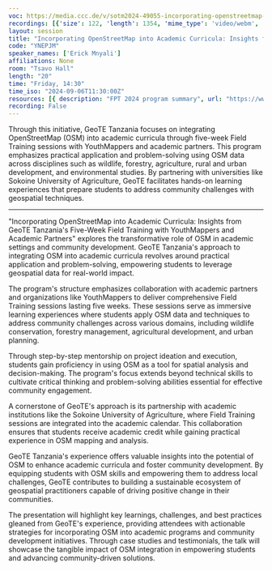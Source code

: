 ```yaml
---
voc: https://media.ccc.de/v/sotm2024-49055-incorporating-openstreetmap-into-academic-curricula-insights-from-geote-tanzania-s-five-week-field-training-programs-with-youthmappers-and-academic-partners
recordings: [{'size': 122, 'length': 1354, 'mime_type': 'video/webm', 'language': 'eng', 'filename': 'sotm2024-49055-eng-Incorporating_OpenStreetMap_into_Academic_Curricula_Insights_from_GeoTE_Tanzanias_Five-Week_Field_Training_programs_with_YouthMappers_and_Academic_Partners_webm-hd.webm', 'state': 'new', 'folder': 'webm-hd', 'high_quality': True, 'width': 1920, 'height': 1080, 'updated_at': '2024-11-09T13:22:10.605+01:00', 'recording_url': 'https://cdn.media.ccc.de/events/sotm/2024/webm-hd/sotm2024-49055-eng-Incorporating_OpenStreetMap_into_Academic_Curricula_Insights_from_GeoTE_Tanzanias_Five-Week_Field_Training_programs_with_YouthMappers_and_Academic_Partners_webm-hd.webm', 'url': 'https://api.media.ccc.de/public/recordings/81392', 'event_url': 'https://api.media.ccc.de/public/events/ff9a463c-952f-5f29-ba6c-d0d06d1db485', 'conference_url': 'https://api.media.ccc.de/public/conferences/sotm2024'}, {'size': 60, 'length': 1354, 'mime_type': 'video/webm', 'language': 'eng', 'filename': 'sotm2024-49055-eng-Incorporating_OpenStreetMap_into_Academic_Curricula_Insights_from_GeoTE_Tanzanias_Five-Week_Field_Training_programs_with_YouthMappers_and_Academic_Partners_webm-sd.webm', 'state': 'new', 'folder': 'webm-sd', 'high_quality': False, 'width': 720, 'height': 576, 'updated_at': '2024-11-09T13:11:13.232+01:00', 'recording_url': 'https://cdn.media.ccc.de/events/sotm/2024/webm-sd/sotm2024-49055-eng-Incorporating_OpenStreetMap_into_Academic_Curricula_Insights_from_GeoTE_Tanzanias_Five-Week_Field_Training_programs_with_YouthMappers_and_Academic_Partners_webm-sd.webm', 'url': 'https://api.media.ccc.de/public/recordings/81391', 'event_url': 'https://api.media.ccc.de/public/events/ff9a463c-952f-5f29-ba6c-d0d06d1db485', 'conference_url': 'https://api.media.ccc.de/public/conferences/sotm2024'}, {'size': 47, 'length': 1354, 'mime_type': 'video/mp4', 'language': 'eng', 'filename': 'sotm2024-49055-eng-Incorporating_OpenStreetMap_into_Academic_Curricula_Insights_from_GeoTE_Tanzanias_Five-Week_Field_Training_programs_with_YouthMappers_and_Academic_Partners_sd.mp4', 'state': 'new', 'folder': 'h264-sd', 'high_quality': False, 'width': 720, 'height': 576, 'updated_at': '2024-11-09T12:55:52.627+01:00', 'recording_url': 'https://cdn.media.ccc.de/events/sotm/2024/h264-sd/sotm2024-49055-eng-Incorporating_OpenStreetMap_into_Academic_Curricula_Insights_from_GeoTE_Tanzanias_Five-Week_Field_Training_programs_with_YouthMappers_and_Academic_Partners_sd.mp4', 'url': 'https://api.media.ccc.de/public/recordings/81390', 'event_url': 'https://api.media.ccc.de/public/events/ff9a463c-952f-5f29-ba6c-d0d06d1db485', 'conference_url': 'https://api.media.ccc.de/public/conferences/sotm2024'}, {'size': 20, 'length': 1354, 'mime_type': 'audio/mpeg', 'language': 'eng', 'filename': 'sotm2024-49055-eng-Incorporating_OpenStreetMap_into_Academic_Curricula_Insights_from_GeoTE_Tanzanias_Five-Week_Field_Training_programs_with_YouthMappers_and_Academic_Partners_mp3.mp3', 'state': 'new', 'folder': 'mp3', 'high_quality': False, 'width': 0, 'height': 0, 'updated_at': '2024-11-09T12:54:55.636+01:00', 'recording_url': 'https://cdn.media.ccc.de/events/sotm/2024/mp3/sotm2024-49055-eng-Incorporating_OpenStreetMap_into_Academic_Curricula_Insights_from_GeoTE_Tanzanias_Five-Week_Field_Training_programs_with_YouthMappers_and_Academic_Partners_mp3.mp3', 'url': 'https://api.media.ccc.de/public/recordings/81389', 'event_url': 'https://api.media.ccc.de/public/events/ff9a463c-952f-5f29-ba6c-d0d06d1db485', 'conference_url': 'https://api.media.ccc.de/public/conferences/sotm2024'}, {'size': 156, 'length': 1354, 'mime_type': 'video/mp4', 'language': 'eng', 'filename': 'sotm2024-49055-eng-Incorporating_OpenStreetMap_into_Academic_Curricula_Insights_from_GeoTE_Tanzanias_Five-Week_Field_Training_programs_with_YouthMappers_and_Academic_Partners_hd.mp4', 'state': 'new', 'folder': 'h264-hd', 'high_quality': True, 'width': 1920, 'height': 1080, 'updated_at': '2024-11-09T12:52:23.500+01:00', 'recording_url': 'https://cdn.media.ccc.de/events/sotm/2024/h264-hd/sotm2024-49055-eng-Incorporating_OpenStreetMap_into_Academic_Curricula_Insights_from_GeoTE_Tanzanias_Five-Week_Field_Training_programs_with_YouthMappers_and_Academic_Partners_hd.mp4', 'url': 'https://api.media.ccc.de/public/recordings/81388', 'event_url': 'https://api.media.ccc.de/public/events/ff9a463c-952f-5f29-ba6c-d0d06d1db485', 'conference_url': 'https://api.media.ccc.de/public/conferences/sotm2024'}]
layout: session
title: "Incorporating OpenStreetMap into Academic Curricula: Insights from GeoTE Tanzania's Five-Week Field Training programs with YouthMappers and Academic Partners"
code: "YNEPJM"
speaker_names: ['Erick Mnyali']
affiliations: None
room: "Tsavo Hall"
length: "20"
time: "Friday, 14:30"
time_iso: "2024-09-06T11:30:00Z"
resources: [{ description: "FPT 2024 program summary", url: "https://www.youtube.com/watch?v=dAEz64z175A&amp;t=1s" },{ description: "Slides", url: "https://drive.google.com/file/d/1j-AW5hLMOapDSdA1gI6CGwcM6r7VgYAr/view?usp=sharing" }]
recording: False
---
```


Through this initiative, GeoTE Tanzania focuses on integrating OpenStreetMap (OSM) into academic curricula through five-week Field Training sessions with YouthMappers and academic partners. This program emphasizes practical application and problem-solving using OSM data across disciplines such as wildlife, forestry, agriculture, rural and urban development, and environmental studies. By partnering with universities like Sokoine University of Agriculture, GeoTE facilitates hands-on learning experiences that prepare students to address community challenges with geospatial techniques.

<hr>

&#34;Incorporating OpenStreetMap into Academic Curricula: Insights from GeoTE Tanzania's Five-Week Field Training with YouthMappers and Academic Partners&#34; explores the transformative role of OSM in academic settings and community development. GeoTE Tanzania's approach to integrating OSM into academic curricula revolves around practical application and problem-solving, empowering students to leverage geospatial data for real-world impact.

The program's structure emphasizes collaboration with academic partners and organizations like YouthMappers to deliver comprehensive Field Training sessions lasting five weeks. These sessions serve as immersive learning experiences where students apply OSM data and techniques to address community challenges across various domains, including wildlife conservation, forestry management, agricultural development, and urban planning.

Through step-by-step mentorship on project ideation and execution, students gain proficiency in using OSM as a tool for spatial analysis and decision-making. The program's focus extends beyond technical skills to cultivate critical thinking and problem-solving abilities essential for effective community engagement.

A cornerstone of GeoTE's approach is its partnership with academic institutions like the Sokoine University of Agriculture, where Field Training sessions are integrated into the academic calendar. This collaboration ensures that students receive academic credit while gaining practical experience in OSM mapping and analysis.

GeoTE Tanzania's experience offers valuable insights into the potential of OSM to enhance academic curricula and foster community development. By equipping students with OSM skills and empowering them to address local challenges, GeoTE contributes to building a sustainable ecosystem of geospatial practitioners capable of driving positive change in their communities.

The presentation will highlight key learnings, challenges, and best practices gleaned from GeoTE's experience, providing attendees with actionable strategies for incorporating OSM into academic programs and community development initiatives. Through case studies and testimonials, the talk will showcase the tangible impact of OSM integration in empowering students and advancing community-driven solutions.


